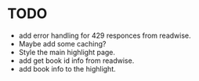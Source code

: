 # TODO

- add error handling for 429 responces from readwise.
- Maybe add some caching?
- Style the main highlight page.
- add get book id info from readwise.
- add book info to the highlight.

